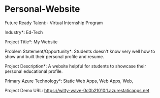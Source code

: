 # Personal-Website

Future Ready Talent:- Virtual Internship Program

Industry*:   Ed-Tech

Project Title*:   My Website

Problem Statement/Opportunity*:  Students doesn't know very well how to show and built their personal profile and resume.

Project Description*:  A website helpful for students to showcase their personal educational profile.

Primary Azure Technology*:  Static Web Apps, Web Apps, Web,

Project Demo URL:  https://witty-wave-0c0b21010.1.azurestaticapps.net
